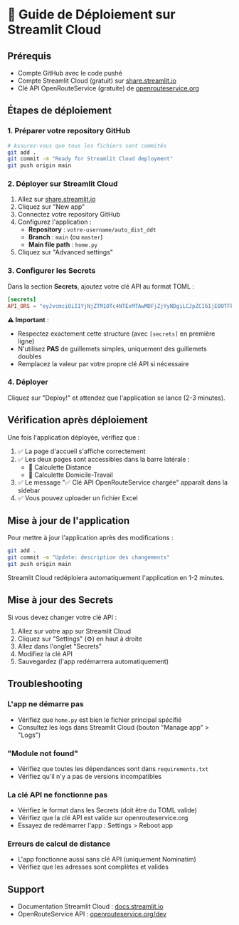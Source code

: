 # 🚀 Guide de Déploiement sur Streamlit Cloud

## Prérequis
- Compte GitHub avec le code pushé
- Compte Streamlit Cloud (gratuit) sur [share.streamlit.io](https://share.streamlit.io)
- Clé API OpenRouteService (gratuite) de [openrouteservice.org](https://openrouteservice.org)

## Étapes de déploiement

### 1. Préparer votre repository GitHub
```bash
# Assurez-vous que tous les fichiers sont commités
git add .
git commit -m "Ready for Streamlit Cloud deployment"
git push origin main
```

### 2. Déployer sur Streamlit Cloud

1. Allez sur [share.streamlit.io](https://share.streamlit.io)
2. Cliquez sur "New app"
3. Connectez votre repository GitHub
4. Configurez l'application :
   - **Repository** : `votre-username/auto_dist_ddt`
   - **Branch** : `main` (ou `master`)
   - **Main file path** : `home.py`
5. Cliquez sur "Advanced settings"

### 3. Configurer les Secrets

Dans la section **Secrets**, ajoutez votre clé API au format TOML :

```toml
[secrets]
API_ORS = "eyJvcmciOiI1YjNjZTM1OTc4NTExMTAwMDFjZjYyNDgiLCJpZCI6IjE0OTFkMzM5Nzg5NDQ3ODU4OTBhNzM2ZDQ1MjI5OGI5IiwiaCI6Im11cm11cjY0In0="
```

**⚠️ Important** :
- Respectez exactement cette structure (avec `[secrets]` en première ligne)
- N'utilisez **PAS** de guillemets simples, uniquement des guillemets doubles
- Remplacez la valeur par votre propre clé API si nécessaire

### 4. Déployer

Cliquez sur "Deploy!" et attendez que l'application se lance (2-3 minutes).

## Vérification après déploiement

Une fois l'application déployée, vérifiez que :

1. ✅ La page d'accueil s'affiche correctement
2. ✅ Les deux pages sont accessibles dans la barre latérale :
   - 📍 Calculette Distance
   - 🚗 Calculette Domicile-Travail
3. ✅ Le message "✅ Clé API OpenRouteService chargée" apparaît dans la sidebar
4. ✅ Vous pouvez uploader un fichier Excel

## Mise à jour de l'application

Pour mettre à jour l'application après des modifications :

```bash
git add .
git commit -m "Update: description des changements"
git push origin main
```

Streamlit Cloud redéploiera automatiquement l'application en 1-2 minutes.

## Mise à jour des Secrets

Si vous devez changer votre clé API :

1. Allez sur votre app sur Streamlit Cloud
2. Cliquez sur "Settings" (⚙️) en haut à droite
3. Allez dans l'onglet "Secrets"
4. Modifiez la clé API
5. Sauvegardez (l'app redémarrera automatiquement)

## Troubleshooting

### L'app ne démarre pas
- Vérifiez que `home.py` est bien le fichier principal spécifié
- Consultez les logs dans Streamlit Cloud (bouton "Manage app" > "Logs")

### "Module not found"
- Vérifiez que toutes les dépendances sont dans `requirements.txt`
- Vérifiez qu'il n'y a pas de versions incompatibles

### La clé API ne fonctionne pas
- Vérifiez le format dans les Secrets (doit être du TOML valide)
- Vérifiez que la clé API est valide sur openrouteservice.org
- Essayez de redémarrer l'app : Settings > Reboot app

### Erreurs de calcul de distance
- L'app fonctionne aussi sans clé API (uniquement Nominatim)
- Vérifiez que les adresses sont complètes et valides

## Support

- Documentation Streamlit Cloud : [docs.streamlit.io](https://docs.streamlit.io/streamlit-community-cloud)
- OpenRouteService API : [openrouteservice.org/dev](https://openrouteservice.org/dev/)
